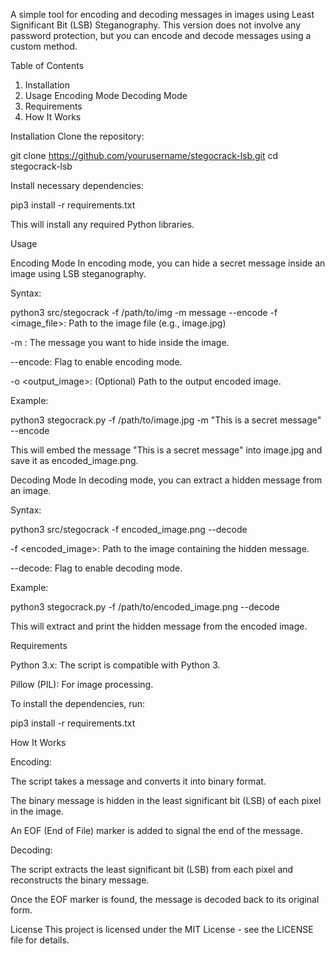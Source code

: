 A simple tool for encoding and decoding messages in images using Least Significant Bit (LSB) Steganography. This version does not involve any password protection, but you can encode and decode messages using a custom method.

Table of Contents

1. Installation
2. Usage
 Encoding Mode
 Decoding Mode
3. Requirements
4. How It Works

Installation
Clone the repository:

git clone https://github.com/yourusername/stegocrack-lsb.git
cd stegocrack-lsb

Install necessary dependencies:

pip3 install -r requirements.txt

This will install any required Python libraries.

Usage

Encoding Mode
In encoding mode, you can hide a secret message inside an image using LSB steganography.

Syntax:

python3 src/stegocrack -f /path/to/img -m message --encode
-f <image_file>: Path to the image file (e.g., image.jpg)

-m <message>: The message you want to hide inside the image.

--encode: Flag to enable encoding mode.

-o <output_image>: (Optional) Path to the output encoded image.

Example:

python3 stegocrack.py -f /path/to/image.jpg -m "This is a secret message" --encode

This will embed the message "This is a secret message" into image.jpg and save it as encoded_image.png.

Decoding Mode
In decoding mode, you can extract a hidden message from an image.

Syntax:

python3 src/stegocrack -f encoded_image.png --decode 

-f <encoded_image>: Path to the image containing the hidden message.

--decode: Flag to enable decoding mode.

Example:

python3 stegocrack.py -f /path/to/encoded_image.png --decode

This will extract and print the hidden message from the encoded image.

Requirements

Python 3.x: The script is compatible with Python 3.

Pillow (PIL): For image processing.

To install the dependencies, run:

pip3 install -r requirements.txt

How It Works

Encoding:

The script takes a message and converts it into binary format.

The binary message is hidden in the least significant bit (LSB) of each pixel in the image.

An EOF (End of File) marker is added to signal the end of the message.

Decoding:

The script extracts the least significant bit (LSB) from each pixel and reconstructs the binary message.

Once the EOF marker is found, the message is decoded back to its original form.

License
This project is licensed under the MIT License - see the LICENSE file for details.
